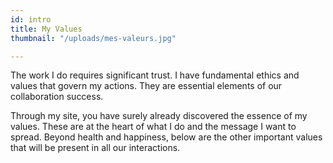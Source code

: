 ```yaml
---
id: intro
title: My Values
thumbnail: "/uploads/mes-valeurs.jpg"

---
```

The work I do requires significant trust. I have fundamental ethics and values that govern my actions. They are essential elements of our collaboration success.

Through my site, you have surely already discovered the essence of my values. These are at the heart of what I do and the message I want to spread. Beyond health and happiness, below are the other important values that will be present in all our interactions.